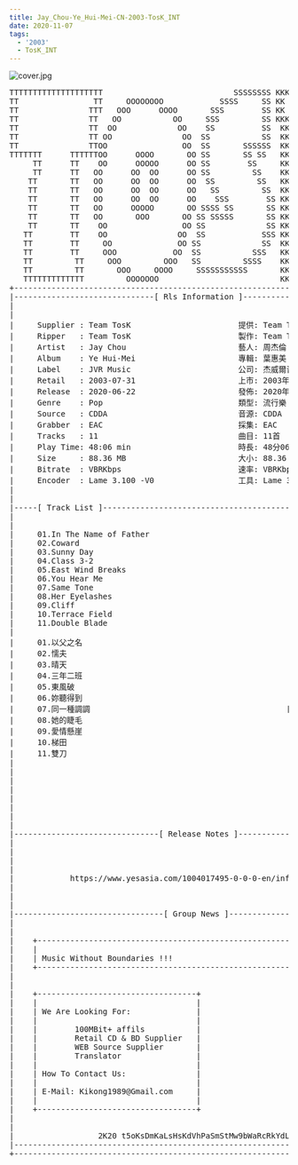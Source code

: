 ```yaml
---
title: Jay_Chou-Ye_Hui-Mei-CN-2003-TosK_INT
date: 2020-11-07
tags: 
  - '2003'
  - TosK_INT
---
```


![cover.jpg](https://goindex.65style.workers.dev/3:/Music/Jay_Chou-Ye_Hui-Mei-CN-2003-TosK_INT/00-jay_chou-ye_hui-mei-cn-2003-proof-tosk.jpg)

<retrotxt v-slot>
<pre class="has-text-plain text-1x font-ibm_vga_8x16">TTTTTTTTTTTTTTTTTTTT                            SSSSSSSS KKKKKKKK  KKKKKKKKKKKKKK
TT                TT     OOOOOOOO            SSSS     SS KK   KKK  KKKK        KK
TT               TTT   OOO      OOOO       SSS        SS KK    KKK  KKK        KK
TT               TT   OO           OO     SSS         SS KKK      KKKK        KK
TT               TT  OO             OO    SS          SS  KK       KK        KK
TT               TT OO               OO  SS           SS  KK                KK
TT               TTOO                OO  SS       SSSSSS  KK                KK
TTTTTTT      TTTTTTOO      OOOO       OO SS       SS SS   KK               KK
     TT      TT    OO      OOOOO      OO SS        SS     KK              KK
     TT      TT   OO      OO  OO      OO SS         SS    KK              KK
    TT       TT   OO      OO  OO      OO  SS         SS   KK               KK
    TT       TT   OO      OO  OO      OO   SS         SS  KK                KK
    TT       TT   OO      OO  OO      OO    SSS        SS KK                 KK
    TT       TT   OO      OOOOO       OO SSSS SS       SS KK                  KK
    TT       TT   OO       OOO       OO SS SSSSS       SS KK                   KK
    TT       TT    OO                OO SS             SS KK       KK           KK
   TT        TT    OO               OO  SS            SSS KK      KKKK         KK
   TT        TT     OO              OO SS             SS  KK      KK KK       KK
   TT        TT     OOO            OO  SS           SSS   KK      KK  KK    KKK
   TT         TT     OOO         OOO   SS         SSSS    KK       KK  KK  KKK
   TT         TT       OOO     OOOO     SSSSSSSSSSS       KK KKKKKKKK  KK KKK
   TTTTTTTTTTTTT         OOOOOOO                          KKKK          KKKK
+------------------------------------------------------------------------------+
|------------------------------[ Rls Information ]-----------------------------|
|                                                                              |
|                                                                              |
|     Supplier : Team TosK                       提供: Team TosK               |
|     Ripper   : Team TosK                       製作: Team TosK               |
|     Artist   : Jay Chou                        藝人: 周杰倫                  |
|     Album    : Ye Hui-Mei                      專輯: 葉惠美                  |
|     Label    : JVR Music                       公司: 杰威爾音樂              |
|     Retail   : 2003-07-31                      上市: 2003年07月31日          |
|     Release  : 2020-06-22                      發佈: 2020年06月22日          |
|     Genre    : Pop                             類型: 流行樂                  |
|     Source   : CDDA                            音源: CDDA                    |
|     Grabber  : EAC                             採集: EAC                     |
|     Tracks   : 11                              曲目: 11首                    |
|     Play Time: 48:06 min                       時長: 48分06秒                |
|     Size     : 88.36 MB                        大小: 88.36 MB                |
|     Bitrate  : VBRKbps                         速率: VBRKbps                 |
|     Encoder  : Lame 3.100 -V0                  工具: Lame 3.100 -V0          |
|                                                                              |
|                                                                              |
|-----[ Track List ]-----------------------------------------------------------|
|                                                                              |
|                                                                              |
|     01.In The Name of Father                               [05:42]           |
|     02.Coward                                              [03:38]           |
|     03.Sunny Day                                           [04:30]           |
|     04.Class 3-2                                           [04:40]           |
|     05.East Wind Breaks                                    [05:15]           |
|     06.You Hear Me                                         [03:51]           |
|     07.Same Tone                                           [03:51]           |
|     08.Her Eyelashes                                       [03:53]           |
|     09.Cliff                                               [04:22]           |
|     10.Terrace Field                                       [03:33]           |
|     11.Double Blade                                        [04:51]           |
|                                                            -------           |
|     01.以父之名                                            [05:42]           |
|     02.懦夫                                                [03:38]           |
|     03.晴天                                                [04:30]           |
|     04.三年二班                                            [04:40]           |
|     05.東風破                                              [05:15]           |
|     06.妳聽得到                                            [03:51]           |
|     07.同一種調調                                          [03:51]           |
|     08.她的睫毛                                            [03:53]           |
|     09.愛情懸崖                                            [04:22]           |
|     10.梯田                                                [03:33]           |
|     11.雙刀                                                [04:51]           |
|                                                            -------           |
|                                                             48:06 min        |
|                                                             88.36 MB         |
|                                                                              |
|                                                                              |
|                                                                              |
|                                                                              |
|                                                                              |
|-------------------------------[ Release Notes ]------------------------------|
|                                                                              |
|                                                                              |
|                                                                              |
|                                                                              |
|            https://www.yesasia.com/1004017495-0-0-0-en/info.html             |
|                                                                              |
|                                                                              |
|                                                                              |
|--------------------------------[ Group News ]--------------------------------|
|                                                                              |
|                                                                              |
|    +--------------------------------------------------------------------+    |
|    |                                                                    |    |
|    | Music Without Boundaries !!!                                       |    |
|    +--------------------------------------------------------------------+    |
|                                                                              |
|                                                                              |
|    +----------------------------------+                                      |
|    |                                  |                                      |
|    | We Are Looking For:              |                                      |
|    |                                  |                                      |
|    |        100MBit+ affils           |                                      |
|    |        Retail CD &amp; BD Supplier   |                                      |
|    |        WEB Source Supplier       |                                      |
|    |        Translator                |                                      |
|    |                                  |                                      |
|    | How To Contact Us:               |                                      |
|    |                                  |                                      |
|    | E-Mail: Kikong1989@Gmail.com     |                                      |
|    |                                  |                    RlS No. 1826      |
|    +----------------------------------+                                      |
|                                                                              |
|                                                                              |
|                  2K20 t5oKsDmKaLsHsKdVhPaSmStMw9bWaRcRkYdL                   |
|------------------------------------------------------------------------------|
+------------------------------------------------------------------------------+
<span class="dos-cursor">_</span></pre>
</retrotxt>

<a-player 
    :options="{
        audio: [
          {
            name: '以父之名',
            artist: '周杰倫',
            url: 'https://goindex.65style.workers.dev/3:/Music/Jay_Chou-Ye_Hui-Mei-CN-2003-TosK_INT/01-jay_chou-in_the_name_of_father-tosk.mp3',
            cover: 'https://goindex.65style.workers.dev/3:/Music/Jay_Chou-Ye_Hui-Mei-CN-2003-TosK_INT/00-jay_chou-ye_hui-mei-cn-2003-proof-tosk.jpg',
            theme: '#ebd0c2'
          },
        ]
    }"
/>

<download url="https://mirrorace.org/m/3HT97"/>

